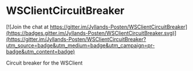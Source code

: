 # WSClientCircuitBreaker

[![Join the chat at https://gitter.im/Jyllands-Posten/WSClientCircuitBreaker](https://badges.gitter.im/Jyllands-Posten/WSClientCircuitBreaker.svg)](https://gitter.im/Jyllands-Posten/WSClientCircuitBreaker?utm_source=badge&utm_medium=badge&utm_campaign=pr-badge&utm_content=badge)

Circuit breaker for the WSClient
